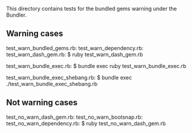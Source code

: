 This directory contains tests for the bundled gems warning under the Bundler.

## Warning cases

test_warn_bundled_gems.rb:
test_warn_dependency.rb:
test_warn_dash_gem.rb:
  $ ruby test_warn_dash_gem.rb

test_warn_bundle_exec.rb:
  $ bundle exec ruby test_warn_bundle_exec.rb

test_warn_bundle_exec_shebang.rb:
  $ bundle exec ./test_warn_bundle_exec_shebang.rb

## Not warning cases

test_no_warn_dash_gem.rb:
test_no_warn_bootsnap.rb:
test_no_warn_dependency.rb:
  $ ruby test_no_warn_dash_gem.rb
